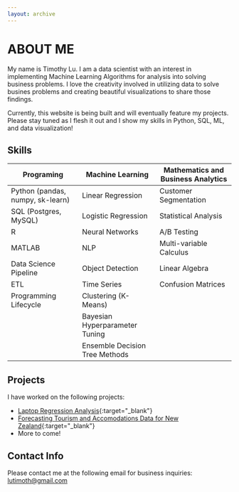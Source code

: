 ```yaml
---
layout: archive
---
```


# ABOUT ME

My name is Timothy Lu.
I am a data scientist with an interest in implementing Machine Learning Algorithms for analysis into solving business problems. I love the creativity involved in utilizing data to solve busines problems and creating beautiful visualizations to share those findings.

Currently, this website is being built and will eventually feature my projects. Please stay tuned as I flesh it out and I show my skills in Python, SQL, ML, and data visualization!


## Skills
| Programing                        | Machine Learning     | Mathematics and Business Analytics |
|-----------------------------------|----------------------|------------------------------------|
|Python (pandas, numpy, sk-learn)   | Linear Regression    | Customer Segmentation              |
|SQL (Postgres, MySQL)              | Logistic Regression  | Statistical Analysis               |
|R                                  | Neural Networks      | A/B Testing                        |
|MATLAB                             | NLP                  | Multi-variable Calculus            |
|Data Science Pipeline              | Object Detection     | Linear Algebra                     |
|ETL                                | Time Series          | Confusion Matrices                 |
|Programming Lifecycle              | Clustering (K-Means) |                                    |
|                                   | Bayesian Hyperparameter Tuning |                          |
|                                   | Ensemble Decision Tree Methods |                          |


## Projects
I have worked on the following projects:
- [Laptop Regression Analysis](https://github.com/naturesbless/LaptopPriceModeling){:target="_blank"}
- [Forecasting Tourism and Accomodations Data for New Zealand](https://github.com/naturesbless/Tourism-Forecasting){:target="_blank"}
- More to come!

## Contact Info
Please contact me at the following email for business inquiries: lutimoth@gmail.com
